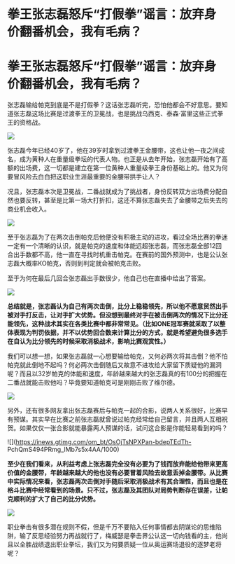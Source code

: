 # 拳王张志磊怒斥“打假拳”谣言：放弃身价翻番机会，我有毛病？

# 拳王张志磊怒斥“打假拳”谣言：放弃身价翻番机会，我有毛病？

张志磊输给帕克到底是不是打假拳？这话张志磊听完，恐怕他都会不好意思。要知道张志磊这场比赛是过渡拳王的卫冕战，也是挑战乌西克、泰森·富里这些正式拳王的资格战。

![](https://inews.gtimg.com/om_bt/Om2QIF19_X4FV-5OZdo5cVC6Td9hILIxCNVpVJO2u8zvgAA/1000)

张志磊今年已经40岁了，他在39岁时拿到过渡拳王金腰带，这也让他一夜之间成名，成为黄种人在重量级拳坛的代表人物。也正是从去年开始，张志磊开始有了高额的出场费，这一切都是建立在第一位黄种人重量级拳王身份基础上的。他又为何要冒风险去白白把这职业生涯最重要的金腰带拱手让人？

况且，张志磊本次是卫冕战，二番战就成为了挑战者，身份反转双方出场费分配自然也要反转，甚至是比第一场大打折扣，这还不算张志磊失去了金腰带之后失去的商业机会收入。

![](https://inews.gtimg.com/om_bt/OkfbCsHNqW24U0E9h-gNpCzq8v90Ub0Xw6Vr5QDLOFukYAA/1000)

至于张志磊为了在两次击倒帕克后他便没有积极主动的进攻，看过全场比赛的拳迷一定有一个清晰的认识，就是帕克的速度和体能远超张志磊，而张志磊全部12回合出手数都不高，他一直在寻找时机重击帕克。在赛前的国外预测中，也是公认张志磊大概率KO帕克，否则到判定就会被帕克击败。

至于为何在最后几回合张志磊出手数很少，他自己也在直播中给出了答案。

![](https://inews.gtimg.com/om_bt/OXOFSB0FO11xJeNiT1-aySdI0qv-h5Vqh_fr-4980cvRsAA/1000)

**总结就是，张志磊认为自己有两次击倒，比分上稳稳领先，所以他不愿意贸然出手被对手打反击，让对手扩大优势。但没想到最终对手在被击倒两次的情况下比分还能领先，这种战术其实在各类比赛中都非常常见。（比如ONE冠军赛就采取了以整体表现为判罚依据，并不以优势回合数来计算比分的方式，就是希望避免很多选手在自认为比分领先的时候采取消极战术，影响比赛观赏性。）**

我们可以想一想，如果张志磊就一心想要输给帕克，又何必两次将其击倒？他不怕帕克就此倒地不起吗？何必两次击倒随后又故意不进攻给大家留下质疑他的漏洞呢？而且以32岁帕克的体能和速度，年龄越来越大的张志磊真的有100分的把握在二番战就能击败他吗？毕竟要知道帕克可是刚刚击败了维尔德。

![](https://inews.gtimg.com/om_bt/O3g_IICglyUWQbdKXMszsbYQjZzDekI79xkhputbF3c6gAA/1000)

另外，还有很多网友拿出张志磊赛后与帕克一起的合影，说两人关系很好，比赛早有预谋。其实早在比赛之前张志磊就曾说过帕克经常给自己留言，并且两人互相祝贺。如果仅仅一张合影就能暴露两人预谋的话，试问这合影是你能轻易看到的吗？

![](https://inews.gtimg.com/om_bt/OsOjTsNPXPan-bdepTEdTh-
PchQmS494PRmg_lMb7s5x4AA/1000)

**至少在我们看来，从利益考虑上张志磊完全没有必要为了钱而放弃能给他带来更高价值的金腰带，年龄越来越大的他也没有必要冒着风险去故意丢掉金腰带。从比赛中实际情况来看，张志磊两次击倒对手随后采取消极战术有其合理性，而且也是在格斗比赛中经常看到的场景。只不过，张志磊及其团队对局势判断存在误差，让帕克顺利的扩大了自己的比分优势。**

![](https://inews.gtimg.com/om_bt/Ooedgudl5dz3cMUJogvBbR2TTz5zAGNPxBvtqjXkvxnxAAA/1000)

职业拳击有很多潜在规则不假，但是千万不要陷入任何事情都去阴谋论的思维陷阱，输了反思经验努力再战就行了，梅威瑟是拳击界公认这一切向钱看的主，他尚且以全胜战绩退出职业拳坛，我们又为何要质疑一位从奥运赛场退役的逐梦老将呢？

